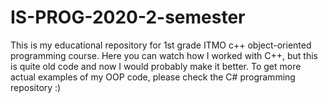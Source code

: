 # IS-PROG-2020-2-semester
This is my educational repository for 1st grade ITMO c++ object-oriented programming course. Here you can watch how I worked with C++, but this is quite old code and now I would probably make it better. To get more actual examples of my OOP code, please check the C# programming repository :)
